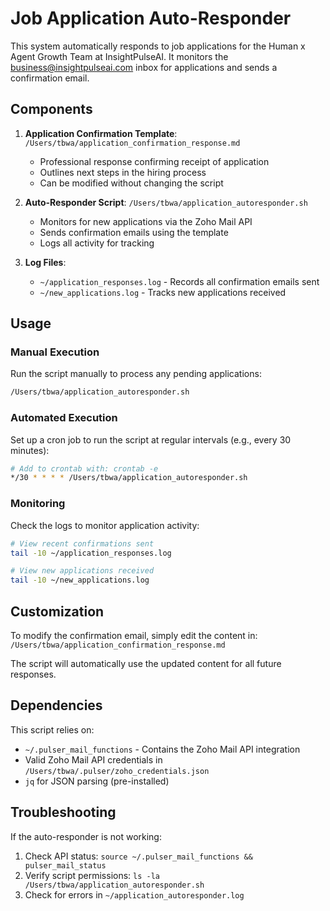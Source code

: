 # Job Application Auto-Responder

This system automatically responds to job applications for the Human x Agent Growth Team at InsightPulseAI. It monitors the business@insightpulseai.com inbox for applications and sends a confirmation email.

## Components

1. **Application Confirmation Template**: `/Users/tbwa/application_confirmation_response.md`
   - Professional response confirming receipt of application
   - Outlines next steps in the hiring process
   - Can be modified without changing the script

2. **Auto-Responder Script**: `/Users/tbwa/application_autoresponder.sh`
   - Monitors for new applications via the Zoho Mail API
   - Sends confirmation emails using the template
   - Logs all activity for tracking

3. **Log Files**:
   - `~/application_responses.log` - Records all confirmation emails sent
   - `~/new_applications.log` - Tracks new applications received

## Usage

### Manual Execution

Run the script manually to process any pending applications:

```bash
/Users/tbwa/application_autoresponder.sh
```

### Automated Execution

Set up a cron job to run the script at regular intervals (e.g., every 30 minutes):

```bash
# Add to crontab with: crontab -e
*/30 * * * * /Users/tbwa/application_autoresponder.sh
```

### Monitoring

Check the logs to monitor application activity:

```bash
# View recent confirmations sent
tail -10 ~/application_responses.log

# View new applications received
tail -10 ~/new_applications.log
```

## Customization

To modify the confirmation email, simply edit the content in:
`/Users/tbwa/application_confirmation_response.md`

The script will automatically use the updated content for all future responses.

## Dependencies

This script relies on:
- `~/.pulser_mail_functions` - Contains the Zoho Mail API integration
- Valid Zoho Mail API credentials in `/Users/tbwa/.pulser/zoho_credentials.json`
- `jq` for JSON parsing (pre-installed)

## Troubleshooting

If the auto-responder is not working:

1. Check API status: `source ~/.pulser_mail_functions && pulser_mail_status`
2. Verify script permissions: `ls -la /Users/tbwa/application_autoresponder.sh`
3. Check for errors in `~/application_autoresponder.log`